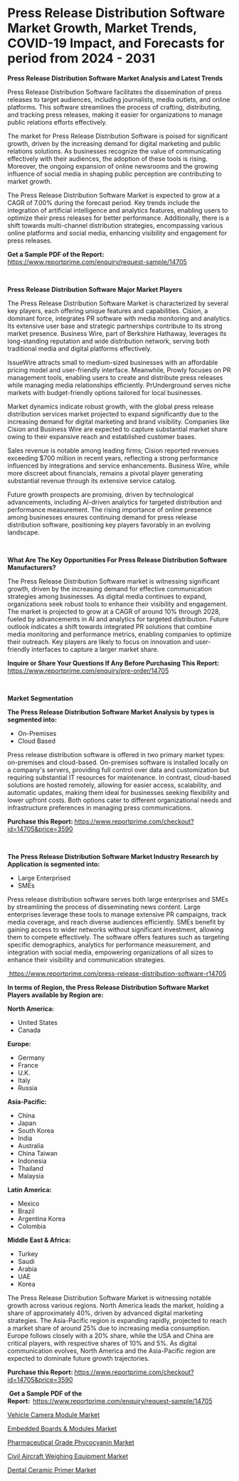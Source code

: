 <p><h1>Press Release Distribution Software Market Growth, Market Trends, COVID-19 Impact, and Forecasts for period from 2024 - 2031</h1></p><p><strong>Press Release Distribution Software Market Analysis and Latest Trends</strong></p>
<p><p>Press Release Distribution Software facilitates the dissemination of press releases to target audiences, including journalists, media outlets, and online platforms. This software streamlines the process of crafting, distributing, and tracking press releases, making it easier for organizations to manage public relations efforts effectively. </p><p>The market for Press Release Distribution Software is poised for significant growth, driven by the increasing demand for digital marketing and public relations solutions. As businesses recognize the value of communicating effectively with their audiences, the adoption of these tools is rising. Moreover, the ongoing expansion of online newsrooms and the growing influence of social media in shaping public perception are contributing to market growth. </p><p>The Press Release Distribution Software Market is expected to grow at a CAGR of 7.00% during the forecast period. Key trends include the integration of artificial intelligence and analytics features, enabling users to optimize their press releases for better performance. Additionally, there is a shift towards multi-channel distribution strategies, encompassing various online platforms and social media, enhancing visibility and engagement for press releases.</p></p>
<p><strong>Get a Sample PDF of the Report:&nbsp;</strong> <a href="https://www.reportprime.com/enquiry/request-sample/14705?utm_campaign=1571&utm_medium=2&utm_source=Github&utm_content=ia&utm_term=13102024&utm_id=press-release-distribution-software">https://www.reportprime.com/enquiry/request-sample/14705</a></p>
<p>&nbsp;</p>
<p><strong>Press Release Distribution Software Major Market Players</strong></p>
<p><p>The Press Release Distribution Software Market is characterized by several key players, each offering unique features and capabilities. Cision, a dominant force, integrates PR software with media monitoring and analytics. Its extensive user base and strategic partnerships contribute to its strong market presence. Business Wire, part of Berkshire Hathaway, leverages its long-standing reputation and wide distribution network, serving both traditional media and digital platforms effectively. </p><p>IssueWire attracts small to medium-sized businesses with an affordable pricing model and user-friendly interface. Meanwhile, Prowly focuses on PR management tools, enabling users to create and distribute press releases while managing media relationships efficiently. PrUnderground serves niche markets with budget-friendly options tailored for local businesses.</p><p>Market dynamics indicate robust growth, with the global press release distribution services market projected to expand significantly due to the increasing demand for digital marketing and brand visibility. Companies like Cision and Business Wire are expected to capture substantial market share owing to their expansive reach and established customer bases. </p><p>Sales revenue is notable among leading firms; Cision reported revenues exceeding $700 million in recent years, reflecting a strong performance influenced by integrations and service enhancements. Business Wire, while more discreet about financials, remains a pivotal player generating substantial revenue through its extensive service catalog.</p><p>Future growth prospects are promising, driven by technological advancements, including AI-driven analytics for targeted distribution and performance measurement. The rising importance of online presence among businesses ensures continuing demand for press release distribution software, positioning key players favorably in an evolving landscape.</p></p>
<p>&nbsp;</p>
<p><strong>What Are The Key Opportunities For Press Release Distribution Software Manufacturers?</strong></p>
<p><p>The Press Release Distribution Software market is witnessing significant growth, driven by the increasing demand for effective communication strategies among businesses. As digital media continues to expand, organizations seek robust tools to enhance their visibility and engagement. The market is projected to grow at a CAGR of around 10% through 2028, fueled by advancements in AI and analytics for targeted distribution. Future outlook indicates a shift towards integrated PR solutions that combine media monitoring and performance metrics, enabling companies to optimize their outreach. Key players are likely to focus on innovation and user-friendly interfaces to capture a larger market share.</p></p>
<p><strong>Inquire or Share Your Questions If Any Before Purchasing This Report:</strong> <a href="https://www.reportprime.com/enquiry/pre-order/14705?utm_campaign=1571&utm_medium=2&utm_source=Github&utm_content=ia&utm_term=13102024&utm_id=press-release-distribution-software">https://www.reportprime.com/enquiry/pre-order/14705</a></p>
<p>&nbsp;</p>
<p><strong>Market Segmentation</strong></p>
<p><strong>The Press Release Distribution Software Market Analysis by types is segmented into:</strong></p>
<p><ul><li>On-Premises</li><li>Cloud Based</li></ul></p>
<p><p>Press release distribution software is offered in two primary market types: on-premises and cloud-based. On-premises software is installed locally on a company's servers, providing full control over data and customization but requiring substantial IT resources for maintenance. In contrast, cloud-based solutions are hosted remotely, allowing for easier access, scalability, and automatic updates, making them ideal for businesses seeking flexibility and lower upfront costs. Both options cater to different organizational needs and infrastructure preferences in managing press communications.</p></p>
<p><strong>Purchase this Report:&nbsp;</strong><a href="https://www.reportprime.com/checkout?id=14705&price=3590&utm_campaign=1571&utm_medium=2&utm_source=Github&utm_content=ia&utm_term=13102024&utm_id=press-release-distribution-software">https://www.reportprime.com/checkout?id=14705&price=3590</a></p>
<p>&nbsp;</p>
<p><strong>The Press Release Distribution Software Market Industry Research by Application is segmented into:</strong></p>
<p><ul><li>Large Enterprised</li><li>SMEs</li></ul></p>
<p><p>Press release distribution software serves both large enterprises and SMEs by streamlining the process of disseminating news content. Large enterprises leverage these tools to manage extensive PR campaigns, track media coverage, and reach diverse audiences efficiently. SMEs benefit by gaining access to wider networks without significant investment, allowing them to compete effectively. The software offers features such as targeting specific demographics, analytics for performance measurement, and integration with social media, empowering organizations of all sizes to enhance their visibility and communication strategies.</p></p>
<p><a href="https://www.reportprime.com/press-release-distribution-software-r14705?utm_campaign=1571&utm_medium=2&utm_source=Github&utm_content=ia&utm_term=13102024&utm_id=press-release-distribution-software">&nbsp;https://www.reportprime.com/press-release-distribution-software-r14705</a></p>
<p><strong>In terms of Region, the Press Release Distribution Software Market Players available by Region are:</strong></p>
<p>
    <p> <strong> North America: </strong>
        <ul>
            <li>United States</li>
            <li>Canada</li>
        </ul>
        </p> 
    <p> <strong> Europe: </strong>
        <ul>
            <li>Germany</li>
            <li>France</li>
            <li>U.K.</li>
            <li>Italy</li>
            <li>Russia</li>
        </ul>
        </p> 
    <p> <strong> Asia-Pacific: </strong>
        <ul>
            <li>China</li>
            <li>Japan</li>
            <li>South Korea</li>
            <li>India</li>
            <li>Australia</li>
            <li>China Taiwan</li>
            <li>Indonesia</li>
            <li>Thailand</li>
            <li>Malaysia</li>
        </ul>
        </p> 
    <p> <strong> Latin America: </strong>
        <ul>
            <li>Mexico</li>
            <li>Brazil</li>
            <li>Argentina Korea</li>
            <li>Colombia</li>
        </ul>
        </p> 
    <p> <strong> Middle East & Africa: </strong>
        <ul>
            <li>Turkey</li>
            <li>Saudi</li>
            <li>Arabia</li>
            <li>UAE</li>
            <li>Korea</li>
        </ul>
    </p>
    </p>
<p><p>The Press Release Distribution Software Market is witnessing notable growth across various regions. North America leads the market, holding a share of approximately 40%, driven by advanced digital marketing strategies. The Asia-Pacific region is expanding rapidly, projected to reach a market share of around 25% due to increasing media consumption. Europe follows closely with a 20% share, while the USA and China are critical players, with respective shares of 10% and 5%. As digital communication evolves, North America and the Asia-Pacific region are expected to dominate future growth trajectories.</p></p>
<p><strong>Purchase this Report: </strong><a href="https://www.reportprime.com/checkout?id=14705&price=3590&utm_campaign=1571&utm_medium=2&utm_source=Github&utm_content=ia&utm_term=13102024&utm_id=press-release-distribution-software">https://www.reportprime.com/checkout?id=14705&price=3590</a></p>
<p>&nbsp;<strong>Get a Sample PDF of the Report:&nbsp;&nbsp;</strong><a href="https://www.reportprime.com/enquiry/request-sample/14705?utm_campaign=1571&utm_medium=2&utm_source=Github&utm_content=ia&utm_term=13102024&utm_id=press-release-distribution-software">https://www.reportprime.com/enquiry/request-sample/14705</a></p>
<p><strong></strong></p>
<p><p><a href="https://www.linkedin.com/pulse/vehicle-camera-module-market-investigation-industry-evolution-6foac?utm_campaign=1571&utm_medium=2&utm_source=Github&utm_content=ia&utm_term=13102024&utm_id=press-release-distribution-software">Vehicle Camera Module Market</a></p><p><a href="https://www.linkedin.com/pulse/insights-embedded-boards-modules-market-players-size-geographical-ykayc?utm_campaign=1571&utm_medium=2&utm_source=Github&utm_content=ia&utm_term=13102024&utm_id=press-release-distribution-software">Embedded Boards & Modules Market</a></p><p><a href="https://www.linkedin.com/pulse/pharmaceutical-grade-phycocyanin-market-segmentation-geographical-avmzf?utm_campaign=1571&utm_medium=2&utm_source=Github&utm_content=ia&utm_term=13102024&utm_id=press-release-distribution-software">Pharmaceutical Grade Phycocyanin Market</a></p><p><a href="https://www.linkedin.com/pulse/global-civil-aircraft-weighing-equipment-market-focus-application-ody1c?utm_campaign=1571&utm_medium=2&utm_source=Github&utm_content=ia&utm_term=13102024&utm_id=press-release-distribution-software">Civil Aircraft Weighing Equipment Market</a></p><p><a href="https://www.linkedin.com/pulse/dental-ceramic-primer-market-global-regional-analysis-w4s2e?utm_campaign=1571&utm_medium=2&utm_source=Github&utm_content=ia&utm_term=13102024&utm_id=press-release-distribution-software">Dental Ceramic Primer Market</a></p></p>